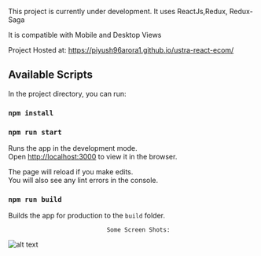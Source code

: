 This project is currently under development.
It uses ReactJs,Redux, Redux-Saga

It is compatible with Mobile and Desktop Views

Project Hosted at: https://piyush96arora1.github.io/ustra-react-ecom/

## Available Scripts

In the project directory, you can run:
### `npm install`

### `npm run start`

Runs the app in the development mode.<br>
Open [http://localhost:3000](http://localhost:3000) to view it in the browser.

The page will reload if you make edits.<br>
You will also see any lint errors in the console.


### `npm run build`

Builds the app for production to the `build` folder.<br>

                                Some Screen Shots:

![alt text](https://github.com/piyush96arora1/ustra-react-ts/blob/master/public/Capture.PNG)
                                

